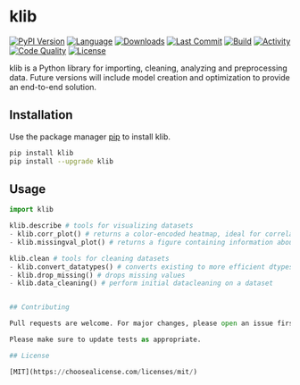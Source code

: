 # klib

[![PyPI Version](https://img.shields.io/pypi/v/klib)](https://pypi.org/project/klib/)
[![Language](https://img.shields.io/github/languages/top/akanz1/klib)](https://pypi.org/project/klib/)
[![Downloads](https://img.shields.io/pypi/dw/klib)](https://pypi.org/project/klib/)
[![Last Commit](https://img.shields.io/github/last-commit/akanz1/klib)](https://github.com/akanz1/klib)
[![Build](https://scrutinizer-ci.com/g/akanz1/klib/badges/build.png?b=master)](https://github.com/akanz1/klib)
[![Activity](https://img.shields.io/github/commit-activity/m/akanz1/klib)](https://github.com/akanz1/klib)
[![Code Quality](https://scrutinizer-ci.com/g/akanz1/klib/badges/quality-score.png?b=master)](https://github.com/akanz1/klib)
[![License](https://img.shields.io/pypi/l/klib)](https://github.com/akanz1/klib/blob/master/LICENSE)

klib is a Python library for importing, cleaning, analyzing and preprocessing data. Future versions will include model creation and optimization to provide an end-to-end solution.

## Installation

Use the package manager [pip](https://pip.pypa.io/en/stable/) to install klib.

```bash
pip install klib
pip install --upgrade klib
```

## Usage

```python
import klib

klib.describe # tools for visualizing datasets
- klib.corr_plot() # returns a color-encoded heatmap, ideal for correlations
- klib.missingval_plot() # returns a figure containing information about missing values

klib.clean # tools for cleaning datasets
- klib.convert_datatypes() # converts existing to more efficient dtypes
- klib.drop_missing() # drops missing values
- klib.data_cleaning() # perform initial datacleaning on a dataset


## Contributing

Pull requests are welcome. For major changes, please open an issue first to discuss what you would like to change.

Please make sure to update tests as appropriate.

## License

[MIT](https://choosealicense.com/licenses/mit/)
